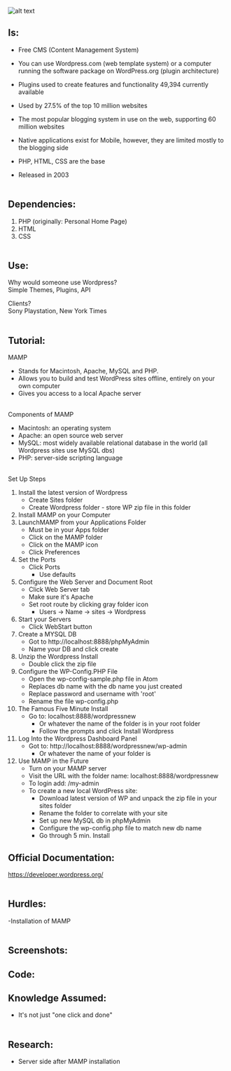 ![alt text](https://github.com/Brian60657/wordpress/blob/master/2000px-WordPress_logo.svg.png)  

## Is:

- Free CMS (Content Management System)<br>

- You can use Wordpress.com (web template system) or a computer running the software package on WordPress.org (plugin architecture)<br>

- Plugins used to create features and functionality 49,394 currently available<br>

- Used by 27.5% of the top 10 million websites<br>

- The most popular blogging system in use on the web, supporting 60 million websites<br>

- Native applications exist for Mobile, however, they are limited mostly to the blogging side<br>

- PHP, HTML, CSS are the base<br>

- Released in 2003<br><br>


## Dependencies:

1. PHP (originally: Personal Home Page)<br>
2. HTML<br>
3. CSS<br><br>


## Use:

Why would someone use Wordpress?<br>
Simple Themes, Plugins, API<br>

Clients?<br>
Sony Playstation, New York Times<br><br>


## Tutorial:

MAMP <br>
- Stands for Macintosh, Apache, MySQL and PHP. <br>
- Allows you to build and test WordPress sites offline, entirely on your own computer<br>
- Gives you access to a local Apache server<br><br>

Components of MAMP<br>
- Macintosh: an operating system<br>
- Apache: an open source web server<br>
- MySQL: most widely available relational database in the world (all Wordpress sites use MySQL dbs)<br>
- PHP: server-side scripting language<br><br>

Set Up Steps<br>
1. Install the latest version of Wordpress
    * Create Sites folder
    * Create Wordpress folder - store WP zip file in this folder
2. Install MAMP on your Computer
3. LaunchMAMP from your Applications Folder
    * Must be in your Apps folder
    * Click on the MAMP folder
    * Click on the MAMP icon
    * Click Preferences
4. Set the Ports
    * Click Ports
        * Use defaults
5. Configure the Web Server and Document Root
    * Click Web Server tab
    * Make sure it's Apache
    * Set root route by clicking gray folder icon
        * Users -> Name -> sites -> Wordpress
6. Start your Servers
    * Click WebStart button
7. Create a MYSQL DB
    * Got to http://localhost:8888/phpMyAdmin
    * Name your DB and click create
8. Unzip the Wordpress Install
    * Double click the zip file
9. Configure the WP-Config.PHP File
    * Open the wp-config-sample.php file in Atom
    * Replaces db name with the db name you just created
    * Replace password and username with 'root'
    * Rename the file wp-config.php
10. The Famous Five Minute Install
    * Go to: localhost:8888/wordpressnew
        * Or whatever the name of the folder is in your root folder
        * Follow the prompts and click Install Wordpress
11. Log Into the Wordpress Dashboard Panel
    * Got to: http://localhost:8888/wordpressnew/wp-admin
        * Or whatever the name of your folder is
12. Use MAMP in the Future
    * Turn on your MAMP server
    * Visit the URL with the folder name: localhost:8888/wordpressnew
    * To login add: /my-admin
    * To create a new local WordPress site:
        * Download latest version of WP and unpack the zip file in your sites folder
        * Rename the folder to correlate with your site
        * Set up new MySQL db in phpMyAdmin
        * Configure the wp-config.php file to match new db name
        * Go through 5 min. Install

## Official Documentation:

https://developer.wordpress.org/<br><br>

## Hurdles:

-Installation of MAMP<br><br>


## Screenshots:

## Code:

## Knowledge Assumed:
- It's not just "one click and done"<br><br>

## Research:
- Server side after MAMP installation<br><br>
